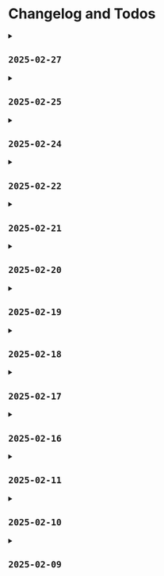# Changelog and Todos

<details>
<summary><h2><code>2025-02-27</code></h2></summary>

- [x] Remove GitHub chat from Vscode
- [x] Fix broken Firefox build
- [ ] Add guide section on GPG keys
- [ ] Config Firefox extensions
- [ ] Add nvim support for yaml
  - This is likely blocked on an [PR](https://github.com/NotAShelf/nvf/pull/643)
  - Also see this
    [comment](https://github.com/NotAShelf/nvf/issues/137#issuecomment-2664735644)
  - This will **also** block Github action support
  - I'll either want to help out or just wait (depending on how busy raf is...)
    - I'm going to give it ~1 week and see what happens
  - The PR actually seems to be blocked on nvim `0.11.0`
    - apparently, this reworks lsp config in a big way...

</details>

<details>
<summary><h2><code>2025-02-25</code></h2></summary>

- [ ] Add guide section on GPG keys
- [ ] Config Firefox extensions
- [ ] Add nvim support for yaml
  - This is likely blocked on an [PR](https://github.com/NotAShelf/nvf/pull/643)
  - Also see this
    [comment](https://github.com/NotAShelf/nvf/issues/137#issuecomment-2664735644)
  - This will **also** block Github action support
  - I'll either want to help out or just wait (depending on how busy raf is...)
    - I'm going to give it ~1 week and see what happens
  - The PR actually seems to be blocked on nvim `0.11.0`
    - apparently, this reworks lsp config in a big way...

</details>

<details>
<summary><h2><code>2025-02-24</code></h2></summary>

- [x] Fix nix `command-not-found`
- [x] Add (nix) shell completion for nushell
- [ ] Add guide section on GPG keys
- [ ] Config Firefox extensions
- [ ] ~~Add nvim support for Github actions~~
- [ ] Add nvim support for yaml
  - This is likely blocked on an [PR](https://github.com/NotAShelf/nvf/pull/643)
  - Also see this
    [comment](https://github.com/NotAShelf/nvf/issues/137#issuecomment-2664735644)
  - This will **also** block Github action support
  - I'll either want to help out or just wait (depending on how busy raf is...)
    - I'm going to give it ~1 week and see what happens
  - The PR actually seems to be blocked on nvim `0.11.0`
    - apparently, this reworks lsp config in a big way...
- [x] Add README to top level folders
- [x] Attempt to remove titlebars from vscode (Pls!)
  - The Vscode custom bar is:
    1. enabled by default
    2. seems to do the best here...

</details>

<details>
<summary><h2><code>2025-02-22</code></h2></summary>

- [x] Fix Git pushing on nushell
- [x] Add gh search to firefox
- [x] Test out nushell
- [ ] Add nvim support for Github actions
- [ ] Add nvim support for yaml
  - This is likely blocked on an [PR](https://github.com/NotAShelf/nvf/pull/643)
  - Also see this
    [comment](https://github.com/NotAShelf/nvf/issues/137#issuecomment-2664735644)
  - This will **also** block Github action support
  - I'll either want to help out or just wait (depending on how busy raf is...)
    - I'm going to give it ~1 week and see what happens
- [ ] Add README to top level folders
- [ ] Attempt to remove titlebars from vscode (Pls!)

</details>

<details>
<summary><h2><code>2025-02-21</code></h2></summary>

- [ ] Test out nushell
- [x] Add options to collapse days in changelog
- [ ] Add nvim support for Github actions
- [ ] Add nvim support for yaml
  - This is likely blocked on an [PR](https://github.com/NotAShelf/nvf/pull/643)
  - Also see this
    [comment](https://github.com/NotAShelf/nvf/issues/137#issuecomment-2664735644)
  - This will **also** block Github action support
  - I'll either want to help out or just wait (depending on how busy raf is...)
    - I'm going to give it ~1 week and see what happens
- [ ] Add README to top level folders
- [ ] Attempt to remove titlebars from vscode (Pls!)

</details>

<details>
<summary><h2><code>2025-02-20</code></h2></summary>

- [ ] Add options to collapse days in changelog
- [ ] Add nvim support for Github actions
- [ ] Add nvim support for yaml
- [x] Fix github CI
- [ ] Add README to top level folders
- [x] Add simple github CI
  - just use `nix flake check`
- [ ] Attempt to remove titlebars from vscode (Pls!)
- [x] Move themes to `desktop/`
- [x] Split out gnome extensions
- [x] Fix flickering top bar
- [x] Remove `lilypad` extension
- [x] Add `hide-top-bar` extension
- [x] Correct info callout in guide
- [x] Move guide to separate file

</details>

<details>
<summary><h2><code>2025-02-19</code></h2></summary>

- [ ] Move guide to separate file
- [x] Set default settings for Lilypad
- [x] Add Gnome clipboard manager
- [x] Add Gnome todo extension
- [x] Add Gnome Lilypad
- [x] Format vscode docs on save
- [x] Add "Restructure Config" to guide

</details>

<details>
<summary><h2><code>2025-02-18</code></h2></summary>

- [ ] Format vscode docs on save
- [x] Remove unnecessary module functions
- [x] Set vscode tab size to 2
- [ ] Add "Restructure Config" to guide

</details>

<details>
<summary><h2><code>2025-02-17</code></h2></summary>

- [x] Add vscode file excludes
- [x] Make vscode settings mutable
- [x] Add vscode editor
- [ ] Add "Restructure Config" to guide

</details>

<details>
<summary><h2><code>2025-02-16</code></h2></summary>

- [x] Add option for mutable files
- [x] Fix broken git signing
- [ ] Add "Restructure Config" to guide

</details>

<details>
<summary><h2><code>2025-02-11</code></h2></summary>

- [x] Add `pnpm`
- [x] Add keybinds to duplicate lines
- [ ] Add "Restructure Config" to guide
- [x] Find how to use npm global installs
  - Just search on nix `pkgs`

</details>

<details>
<summary><h2><code>2025-02-10</code></h2></summary>

- [ ] Add "Restructure Config" to guide
- [x] Add scheduled gc and deduping
- [ ] Find how to use npm global installs
- [x] Add reproduction guide

</details>

<details>
<summary><h2><code>2025-02-09</code></h2></summary>

- [x] Move `~/.rustup/` directory
- [x] Add a `:bdelete` keybind to nvim
- [x] Document the `themes` module properly
- [ ] Find how to use npm global installs
- [x] Add nodejs support
- [x] Add sources to README
- [ ] Add reproduction guide

</details>
